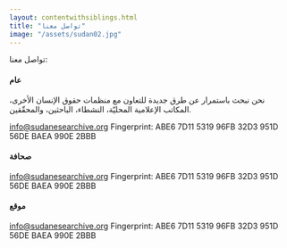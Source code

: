 ```yaml
---
layout: contentwithsiblings.html
title: "تواصل معنا"
image: "/assets/sudan02.jpg"
---
```


 تواصل معنا:

 #### عام

 نحن نبحث باستمرار عن طرق جديدة للتعاون مع منظمات حقوق الإنسان الأخرى، المكاتب الإعلامية المحليّة، النشطاء، الباحثين، والمحقّقين.

 [info@sudanesearchive.org](mailto:info@sudanesearchive.org)
Fingerprint: ABE6 7D11 5319 96FB 32D3 951D 56DE BAEA 990E 2BBB

 #### صحافة

 [info@sudanesearchive.org](mailto:info@sudanesearchive.org)
Fingerprint: ABE6 7D11 5319 96FB 32D3 951D 56DE BAEA 990E 2BBB


 #### موقع

 [info@sudanesearchive.org](mailto:info@sudanesearchive.org)
Fingerprint: ABE6 7D11 5319 96FB 32D3 951D 56DE BAEA 990E 2BBB
